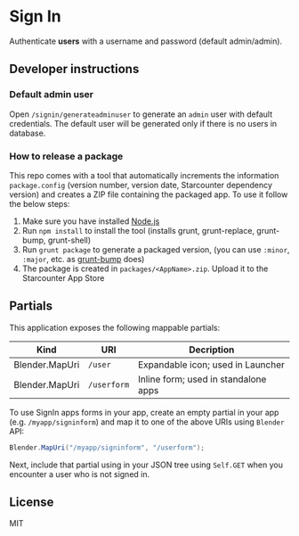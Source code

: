 Sign In
=========

Authenticate **users** with a username and password (default admin/admin).

## Developer instructions

### Default admin user

Open `/signin/generateadminuser` to generate an `admin` user with default credentials. The default user will be generated only if there is no users in database.

### How to release a package

This repo comes with a tool that automatically increments the information `package.config` (version number, version date, Starcounter dependency version) and creates a ZIP file containing the packaged app. To use it follow the below steps:

1. Make sure you have installed [Node.js](https://nodejs.org/)
2. Run `npm install` to install the tool (installs grunt, grunt-replace, grunt-bump, grunt-shell)
2. Run `grunt package` to generate a packaged version, (you can use `:minor`, `:major`, etc. as [grunt-bump](https://github.com/vojtajina/grunt-bump) does)
4. The package is created in `packages/<AppName>.zip`. Upload it to the Starcounter App Store

## Partials

This application exposes the following mappable partials:

Kind | URI | Decription
-----|-----|----------
Blender.MapUri | `/user` | Expandable icon; used in Launcher
Blender.MapUri | `/userform` | Inline form; used in standalone apps

To use SignIn apps forms in your app, create an empty partial in your app (e.g. `/myapp/signinform`) and map it to one of the above URIs using `Blender` API:

```cs
Blender.MapUri("/myapp/signinform", "/userform");
```

Next, include that partial using in your JSON tree using `Self.GET` when you encounter a user who is not signed in.

## License

MIT
